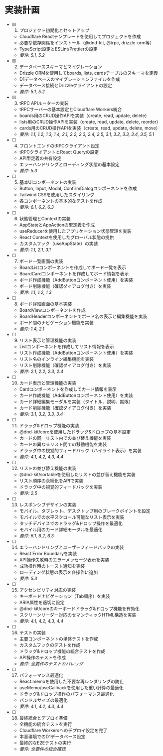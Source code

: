 # 実装計画

- [x] 1. プロジェクト初期化とセットアップ
  - Cloudflare Reactテンプレートを使用してプロジェクトを作成
  - 必要な依存関係をインストール（@dnd-kit, @trpc, drizzle-orm等）
  - TypeScript設定とESLint/Prettierの設定
  - _要件: 5.1, 5.2_

- [x] 2. データベーススキーマとマイグレーション
  - Drizzle ORMを使用してboards, lists, cardsテーブルのスキーマを定義
  - D1データベースのマイグレーションファイルを作成
  - データベース接続とDrizzleクライアントの設定
  - _要件: 5.1, 5.2_

- [x] 3. tRPC APIルーターの実装
  - tRPCサーバーの基本設定とCloudflare Workers統合
  - boards用のCRUD操作APIを実装（create, read, update, delete）
  - lists用のCRUD操作APIを実装（create, read, update, delete, reorder）
  - cards用のCRUD操作APIを実装（create, read, update, delete, move）
  - _要件: 1.1, 1.2, 1.3, 1.4, 2.1, 2.2, 2.3, 2.4, 2.5, 3.1, 3.2, 3.3, 3.4, 3.5, 5.1_

- [ ] 4. フロントエンドのtRPCクライアント設定
  - tRPCクライアントとReact Queryの設定
  - API型定義の共有設定
  - エラーハンドリングとローディング状態の基本設定
  - _要件: 5.3_

- [ ] 5. 基本UIコンポーネントの実装
  - Button, Input, Modal, ConfirmDialogコンポーネントを作成
  - Tailwind CSSを使用したスタイリング
  - 各コンポーネントの基本的なテストを作成
  - _要件: 6.1, 6.2, 6.3_

- [ ] 6. 状態管理とContextの実装
  - AppStateとAppActionの型定義を作成
  - useReducerを使用したアプリケーション状態管理を実装
  - React Contextを使用したグローバル状態の提供
  - カスタムフック（useAppState）の実装
  - _要件: 1.1, 2.1, 3.1_

- [ ] 7. ボード一覧画面の実装
  - BoardListコンポーネントを作成してボード一覧を表示
  - BoardCardコンポーネントを作成してボード情報を表示
  - ボード作成機能（AddButtonコンポーネント使用）を実装
  - ボード削除機能（確認ダイアログ付き）を実装
  - _要件: 1.1, 1.2, 1.3_

- [ ] 8. ボード詳細画面の基本実装
  - BoardViewコンポーネントを作成
  - BoardHeaderコンポーネントでボード名の表示と編集機能を実装
  - ボード間のナビゲーション機能を実装
  - _要件: 1.4, 2.1_

- [ ] 9. リスト表示と管理機能の実装
  - Listコンポーネントを作成してリスト情報を表示
  - リスト作成機能（AddButtonコンポーネント使用）を実装
  - リスト名のインライン編集機能を実装
  - リスト削除機能（確認ダイアログ付き）を実装
  - _要件: 2.1, 2.2, 2.3, 2.4_

- [ ] 10. カード表示と管理機能の実装
  - Cardコンポーネントを作成してカード情報を表示
  - カード作成機能（AddButtonコンポーネント使用）を実装
  - カード詳細編集モーダルを実装（タイトル、説明、期限）
  - カード削除機能（確認ダイアログ付き）を実装
  - _要件: 3.1, 3.2, 3.3, 3.4_

- [ ] 11. ドラッグ&ドロップ機能の実装
  - @dnd-kit/coreを使用したドラッグ&ドロップの基本設定
  - カードの同一リスト内での並び替え機能を実装
  - カードの異なるリスト間での移動機能を実装
  - ドラッグ中の視覚的フィードバック（ハイライト表示）を実装
  - _要件: 4.1, 4.2, 4.3, 4.4_

- [ ] 12. リストの並び替え機能の実装
  - @dnd-kit/sortableを使用したリストの並び替え機能を実装
  - リスト順序の永続化をAPIで実装
  - ドラッグ中の視覚的フィードバックを実装
  - _要件: 2.5_

- [ ] 13. レスポンシブデザインの実装
  - モバイル、タブレット、デスクトップ用のブレークポイントを設定
  - モバイルでの水平スクロール可能なリスト表示を実装
  - タッチデバイスでのドラッグ&ドロップ操作を最適化
  - モバイル用のカード詳細モーダルを最適化
  - _要件: 6.1, 6.2, 6.3_

- [ ] 14. エラーハンドリングとユーザーフィードバックの実装
  - React Error Boundaryを実装
  - API操作失敗時のエラーメッセージ表示を実装
  - 成功操作時のトースト通知を実装
  - ローディング状態の表示を各操作に追加
  - _要件: 5.3_

- [ ] 15. アクセシビリティ対応の実装
  - キーボードナビゲーション（Tab順序）を実装
  - ARIA属性を適切に設定
  - @dnd-kit/coreのキーボードドラッグ&ドロップ機能を有効化
  - スクリーンリーダー対応のセマンティックHTML構造を実装
  - _要件: 4.1, 4.2, 4.3, 4.4_

- [ ] 16. テストの実装
  - 主要コンポーネントの単体テストを作成
  - カスタムフックのテストを作成
  - ドラッグ&ドロップ機能の統合テストを作成
  - API操作のテストを作成
  - _要件: 全要件のテストカバレッジ_

- [ ] 17. パフォーマンス最適化
  - React.memoを使用した不要な再レンダリングの防止
  - useMemo/useCallbackを使用した重い計算の最適化
  - ドラッグ&ドロップ操作のパフォーマンス最適化
  - バンドルサイズの最適化
  - _要件: 4.1, 4.2, 4.3, 4.4_

- [ ] 18. 最終統合とデプロイ準備
  - 全機能の統合テストを実行
  - Cloudflare Workersへのデプロイ設定を完了
  - 本番環境でのD1データベース設定
  - 最終的なE2Eテストの実行
  - _要件: 全要件の統合確認_
